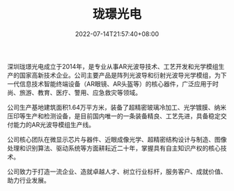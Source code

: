 ﻿---
weight: 
title: "珑璟光电"
description: "深圳珑璟光电成立于2014年，是专业从事AR光波导技术、工艺开发和光学模组生产的国家高新技术企业。 公司主要产品是阵列光波导和衍射光波导光学模组，为下一代信息技术智能终端设备（AR眼镜、AR头盔等）的核心器件，广泛应用于时尚、旅游、教育、医疗、警用、应急救灾等领域。"
date: 2022-07-14T21:57:40+08:00
lastmod: 2022-07-14T16:45:40+08:00
draft: false
authors: ["june"]
featuredImage: "537.jpg"
link: "https://www.lochn.com/"
tags: ["珑璟光电","先进制造"]
categories: ["navigation"]
navigation: ["先进制造"]
lightgallery: true
toc: true
pinned: false
recommend: false
recommend1: false
---
深圳珑璟光电成立于2014年，是专业从事AR光波导技术、工艺开发和光学模组生产的国家高新技术企业。公司主要产品是阵列光波导和衍射光波导光学模组，为下一代信息技术智能终端设备（AR眼镜、AR头盔等）的核心器件，广泛应用于时尚、旅游、教育、医疗、警用、应急救灾等领域。

公司生产基地建筑面积1.64万平方米，装备了超精密玻璃冷加工、光学镀膜、纳米压印等生产和检测设备，是目前国内唯一的一条装备精良、工艺先进，具备稳定交付能力的AR光波导模组生产线。

公司核心团队在微显示芯片与器件、近眼成像光学、超精密结构设计与制造、图像处理和识别算法、驱动系统等方面耕耘近二十年，掌握具有自主知识产权的核心技术。

公司致力于打造一流企业、造就卓越人才、树立行业标杆，服务客户、成就价值、助力行业发展。